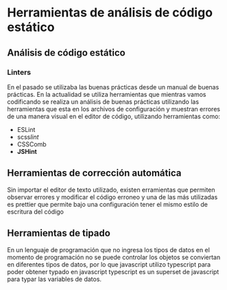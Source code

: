 # Herramientas de análisis de código estático

## Análisis de código estático
### Linters 
En el pasado se utilizaba las buenas prácticas desde un manual de buenas prácticas.
En la actualidad se utiliza herramientas que mientras vamos codificando se realiza un análisis de buenas prácticas utilizando las herramientas que esta en los archivos de configuración y muestran errores de una manera visual en el editor de código, utilizando herramientas como:
* ESLint
* scss*lint*
* CSSComb
* **JSHint**

## Herramientas de corrección automática
Sin importar el editor de texto utilizado, existen erramientas que permiten observar errores y modificar el código erroneo y una de las más utilizadas es prettier que permite bajo una configuración tener el mismo estilo de escritura del código

## Herramientas de tipado

En un lenguaje de programación que no ingresa los tipos de datos en el momento de programación no se puede controlar los objetos se conviertan en diferentes tipos de datos, por lo que javascript utilizo typescript para poder obtener typado en javascript
typescript es un superset de javascript para typar las variables de datos.
